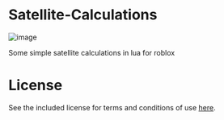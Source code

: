 # Satellite-Calculations
![image](https://user-images.githubusercontent.com/69854495/156923341-52ad4933-5252-4def-b2e1-c29c1538f6cc.png)

Some simple satellite calculations in lua for roblox

# License 

See the included license for terms and conditions of use [here](https://github.com/alphabot22/Satellite-Calculations/blob/main/LICENSE).
